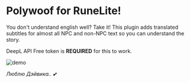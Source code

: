 # Polywoof for RuneLite!
You don't understand english well? Take it!
This plugin adds translated subtitles for almost all NPC and non-NPC text so you can understand the story.

DeepL API Free token is **REQUIRED** for this to work.

![demo](https://user-images.githubusercontent.com/13049652/161437194-fca3d9c0-7226-40ed-9403-b4c01393f1af.png)

*Люблю Дэйвика.. 💕*
